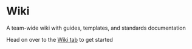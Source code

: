 # Wiki
A team-wide wiki with guides, templates, and standards documentation

Head on over to the [Wiki tab](../../wiki) to get started

